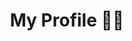 ---
layout: profile
title:  "My Profile 🧑‍💻"
permalink: "profile.html"
desc: "I'm a software engineer with a passion for building efficient and scalable backend systems. With experience as a full-stack developer, I now focus primarily on backend development. My current tech stack includes the GO language, and I build most of my projects following the principles of Clean Architecture."
category: "personal"

---